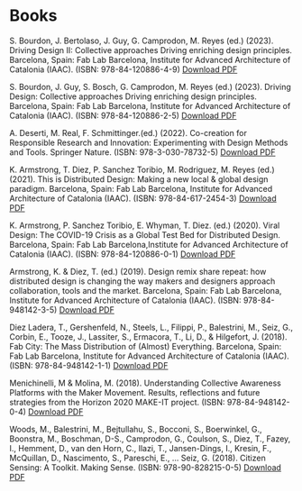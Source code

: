 # Books

S. Bourdon, J. Bertolaso, J. Guy, G. Camprodon, M. Reyes (ed.) (2023). Driving Design II: Collective approaches Driving enriching design principles. Barcelona, Spain: Fab Lab Barcelona, Institute for Advanced Architecture of Catalonia (IAAC). (ISBN: 978-84-120886-4-9) [Download PDF](https://drive.google.com/file/d/1Fn0Il3spLcQ6d3Mdjzsl3H1SaOcS04O1/view)

S. Bourdon, J. Guy, S. Bosch, G. Camprodon, M. Reyes (ed.) (2023). Driving Design: Collective approaches Driving enriching design principles. Barcelona, Spain: Fab Lab Barcelona, Institute for Advanced Architecture of Catalonia (IAAC). (ISBN: 978-84-120886-2-5) [Download PDF](https://distributeddesign.eu/wp-content/uploads/2023/05/DDP_DrivingDesign.pdf)

A. Deserti, M. Real, F. Schmittinger.(ed.) (2022). Co-creation for Responsible Research and Innovation: Experimenting with Design Methods and Tools. Springer Nature. (ISBN:  978-3-030-78732-5) [Download PDF](https://library.oapen.org/bitstream/id/4bdeb1c7-014a-408f-a905-98e99d6938a6/978-3-030-78733-2.pdf)

K. Armstrong, T. Diez, P. Sanchez Toribio, M. Rodriguez, M. Reyes (ed.) (2021). This is
Distributed Design: Making a new local & global design paradigm. Barcelona, Spain: Fab Lab Barcelona, Institute for Advanced Architecture of Catalonia (IAAC). (ISBN: 978-84-617-2454-3) [Download PDF](https://distributeddesign.eu/wp-content/uploads/2022/06/This-Is-Distributed-Design-Book-2021.pdf)

K. Armstrong, P. Sanchez Toribio, E. Whyman, T. Diez. (ed.) (2020). Viral Design: The COVID-19 Crisis as a Global Test Bed for Distributed Design. Barcelona, Spain: Fab Lab Barcelona,Institute for Advanced Architecture of Catalonia (IAAC). (ISBN: 978-84-120886-0-1) [Download PDF](https://distributeddesign.eu/wp-content/uploads/2020/11/DistributedDesignBook_2020-online.pdf)

Armstrong, K. & Diez, T. (ed.) (2019). Design remix share repeat: how distributed design is changing the way makers and designers approach collaboration, tools and the market. Barcelona, Spain: Fab Lab Barcelona, Institute for Advanced Architecture of Catalonia (IAAC). (ISBN: 978-84-948142-3-5) [Download PDF](https://re.public.polimi.it/retrieve/handle/11311/1116059/453983/Distributed%20Design%20-%20Design%20Remix%20Share%20Repeat_iris.pdf)

Diez Ladera, T., Gershenfeld, N., Steels, L., Filippi, P., Balestrini, M., Seiz, G., Corbin, E., Tooze, J., Lassiter, S., Ermacora, T., Li, D., & Hilgefort, J. (2018). Fab City: The Mass Distribution of (Almost) Everything. Barcelona, Spain: Fab Lab Barcelona, Institute for Advanced Architecture of Catalonia (IAAC). (ISBN: 978-84-948142-1-1) [Download PDF](https://fablabbcn.org/wp-content/uploads/2020/09/Fab-City-The-Mass-Distribution-of-Almost-Everything.pdf)

Menichinelli, M & Molina, M. (2018). Understanding Collective Awareness Platforms with the Maker Movement. Results, reflections and future strategies from the Horizon 2020 MAKE-IT project. (ISBN: 978-84-948142-0-4) [Download PDF](https://zenodo.org/record/1182531) 

Woods, M., Balestrini, M., Bejtullahu, S., Bocconi, S., Boerwinkel, G., Boonstra, M., Boschman, D-S., Camprodon, G., Coulson, S., Diez, T., Fazey, I., Hemment, D., van den Horn, C., Ilazi, T., Jansen-Dings, I., Kresin, F., McQuillan, D., Nascimento, S., Pareschi, E., ... Seiz, G. (2018). Citizen Sensing: A Toolkit. Making Sense. (ISBN: 978-90-828215-0-5) [Download PDF](http://making-sense.eu/wp-content/uploads/2018/01/Citizen-Sensing-A-Toolkit.pdf) 

